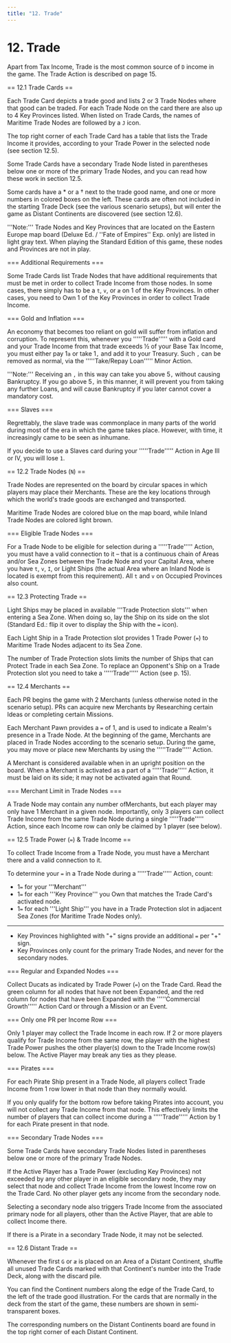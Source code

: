 ```yaml
---
title: "12. Trade"
---
```


# 12. Trade

Apart from Tax Income, Trade is the most common source of <code>D</code> income in the game. The Trade Action is described on page 15.

== 12.1 Trade Cards ==

Each Trade Card depicts a trade good and lists 2 or 3 Trade Nodes where that good can be traded. For each Trade Node on the card there are also up to 4 Key Provinces listed. When listed on Trade Cards, the names of Maritime Trade Nodes are followed by a <code>J</code> icon.

The top right corner of each Trade Card has a table that lists the Trade Income it provides, according to your Trade Power in the selected node (see section 12.5).

Some Trade Cards have a secondary Trade Node listed in parentheses below one or more of the primary Trade Nodes, and you can read how these work in section 12.5.

Some cards have a * or a † next to the trade good name, and one or more numbers in colored boxes on the left. These cards are often not included in the starting Trade Deck (see the various scenario setups), but will enter the game as Distant Continents are discovered (see section 12.6).

'''Note:''' Trade Nodes and Key Provinces that are located on the Eastern Europe map board (Deluxe Ed. / ''Fate of Empires'' Exp. only) are listed in light gray text. When playing the Standard Edition of this game, these nodes and Provinces are not in play.

=== Additional Requirements ===

Some Trade Cards list Trade Nodes that have additional requirements that must be met in order to collect Trade Income from those nodes. In some cases, there simply has to be a <code>t</code>, <code>v</code>, or <code>æ</code> on 1 of the Key Provinces. In other cases, you need to Own 1 of the Key Provinces in order to collect Trade Income.

=== Gold and Inflation ===

An economy that becomes too reliant on gold will suffer from inflation and corruption. To represent this, whenever you '''''Trade''''' with a Gold card and your Trade Income from that trade exceeds ½ of your Base Tax Income, you must either pay 1<code>a</code> or take 1<code>,</code> and add it to your Treasury. Such <code>,</code> can be removed as normal, via the '''''Take/Repay Loan''''' Minor Action.

'''Note:''' Receiving an <code>,</code> in this way can take you above 5<code>,</code> without causing Bankruptcy. If you go above 5<code>,</code> in this manner, it will prevent you from taking any further Loans, and will cause Bankruptcy if you later cannot cover a mandatory cost.

=== Slaves ===

Regrettably, the slave trade was commonplace in many parts of the world during most of the era in which the game takes place. However, with time, it increasingly came to be seen as inhumane.

If you decide to use a Slaves card during your '''''Trade''''' Action in Age III or IV, you will lose <code>1</code>.

== 12.2 Trade Nodes (<code>N</code>) ==

Trade Nodes are represented on the board by circular spaces in which players may place their Merchants. These are the key locations through which the world's trade goods are exchanged and transported.

Maritime Trade Nodes are colored blue on the map board, while Inland Trade Nodes are colored light brown.

=== Eligible Trade Nodes ===

For a Trade Node to be eligible for selection during a '''''Trade''''' Action, you must have a valid connection to it – that is a continuous chain of Areas and/or Sea Zones between the Trade Node and your Capital Area, where you have <code>t</code>, <code>v</code>, <code>I</code>, or Light Ships (the actual Area where an Inland Node is located is exempt from this requirement). All <code>t</code> and <code>v</code> on Occupied Provinces also count.

== 12.3 Protecting Trade ==

Light Ships may be placed in available '''Trade Protection slots''' when entering a Sea Zone. When doing so, lay the Ship on its side on the slot (Standard Ed.: flip it over to display the Ship with the <code>=</code> icon).

Each Light Ship in a Trade Protection slot provides 1 Trade Power (<code>=</code>) to Maritime Trade Nodes adjacent to its Sea Zone.

The number of Trade Protection slots limits the number of Ships that can Protect Trade in each Sea Zone. To replace an Opponent's Ship on a Trade Protection slot you need to take a '''''Trade''''' Action (see p. 15).

== 12.4 Merchants ==

Each PR begins the game with 2 Merchants (unless otherwise noted in the scenario setup). PRs can acquire new Merchants by Researching certain Ideas or completing certain Missions.

Each Merchant Pawn provides a <code>=</code> of 1, and is used to indicate a Realm's presence in a Trade Node. At the beginning of the game, Merchants are placed in Trade Nodes according to the scenario setup. During the game, you may move or place new Merchants by using the '''''Trade''''' Action.

A Merchant is considered available when in an upright position on the board. When a Merchant is activated as a part of a '''''Trade''''' Action, it must be laid on its side; it may not be activated again that Round.

=== Merchant Limit in Trade Nodes ===

A Trade Node may contain any number ofMerchants, but each player may only have 1 Merchant in a given node. Importantly, only 3 players can collect Trade Income from the same Trade Node during a single '''''Trade''''' Action, since each Income row can only be claimed by 1 player (see below).

== 12.5 Trade Power (<code>=</code>) & Trade Income ==

To collect Trade Income from a Trade Node, you must have a Merchant there and a valid connection to it.

To determine your <code>=</code> in a Trade Node during a '''''Trade''''' Action, count:

* 1<code>=</code> for your '''Merchant'''
* 1<code>=</code> for each '''Key Province''' you Own that matches the Trade Card's activated node.
* 1<code>=</code> for each '''Light Ship''' you have in a Trade Protection slot in adjacent Sea Zones (for Maritime Trade Nodes only).

---

* Key Provinces highlighted with "+" signs provide an additional <code>=</code> per "+" sign.
* Key Provinces only count for the primary Trade Nodes, and never for the secondary nodes.

=== Regular and Expanded Nodes ===

Collect Ducats as indicated by Trade Power (<code>=</code>) on the Trade Card. Read the green column for all nodes that have not been Expanded, and the red column for nodes that have been Expanded with the '''''Commercial Growth''''' Action Card or through a Mission or an Event.

=== Only one PR per Income Row ===

Only 1 player may collect the Trade Income in each row. If 2 or more players qualify for Trade Income from the same row, the player with the highest Trade Power pushes the other player(s) down to the Trade Income row(s) below. The Active Player may break any ties as they please.

=== Pirates ===

For each Pirate Ship present in a Trade Node, all players collect Trade Income from 1 row lower in that node than they normally would.

If you only qualify for the bottom row before taking Pirates into account, you will not collect any Trade Income from that node. This effectively limits the number of players that can collect income during a '''''Trade''''' Action by 1 for each Pirate present in that node.

=== Secondary Trade Nodes ===

Some Trade Cards have secondary Trade Nodes listed in parentheses below one or more of the primary Trade Nodes.

If the Active Player has a Trade Power (excluding Key Provinces) not exceeded by any other player in an eligible secondary node, they may select that node and collect Trade Income from the lowest Income row on the Trade Card. No other player gets any income from the secondary node.

Selecting a secondary node also triggers Trade Income from the associated primary node for all players, other than the Active Player, that are able to collect Income there.

If there is a Pirate in a secondary Trade Node, it may not be selected.

== 12.6 Distant Trade ==

Whenever the first <code>G</code> or <code>æ</code> is placed on an Area of a Distant Continent, shuffle all unused Trade Cards marked with that Continent's number into the Trade Deck, along with the discard pile.

You can find the Continent numbers along the edge of the Trade Card, to the left of the trade good illustration. For the cards that are normally in the deck from the start of the game, these numbers are shown in semi-transparent boxes.

The corresponding numbers on the Distant Continents board are found in the top right corner of each Distant Continent.